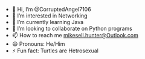 - 👋 Hi, I’m @CorruptedAngel7106
- 👀 I’m interested in Networking
- 🌱 I’m currently learning Java
- 💞️ I’m looking to collaborate on Python programs
- 📫 How to reach me mikesell.hunter@Outlook.com
- 😄 Pronouns: He/Him
- ⚡ Fun fact: Turtles are Hetrosexual

<!---
CorruptedAngel7106/CorruptedAngel7106 is a ✨ special ✨ repository because its `README.md` (this file) appears on your GitHub profile.
You can click the Preview link to take a look at your changes.
--->

